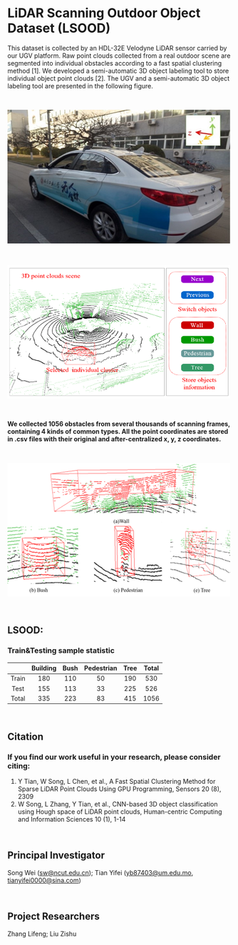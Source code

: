 # LiDAR Scanning Outdoor Object Dataset (LSOOD)

This dataset is collected by an HDL-32E Velodyne LiDAR sensor carried by our UGV platform. Raw point clouds collected from a real outdoor scene are segmented into individual obstacles according to a fast spatial clustering method [1]. We developed a semi-automatic 3D object labeling tool to store individual object point clouds [2]. The UGV and a semi-automatic 3D object labeling tool are presented in the following figure. 

&nbsp;
<p float="left">
    <img width="500" height="300" src="images/Car.jpg"/>

</p>
&nbsp;
<p float="left">
    <img width="500" height="300" src="images/Tool1.png"/>
</p>
&nbsp;

**We collected 1056 obstacles from several thousands of scanning frames, containing 4 kinds of common types. All the point coordinates are stored in .csv files with their original and after-centralized x, y, z coordinates.**

&nbsp;
<p float="left">
    <img width="500" height="300" src="images/Tool2.png"/>
</p>

&nbsp;

## LSOOD:
### Train&Testing sample statistic

|       | Building | Bush | Pedestrian | Tree | Total |
| :---: | :---:    |:---: |      :---: |:---: | :---: |
| Train | 180 | 110 | 50 | 190 | 530 |
| Test  | 155 | 113 | 33 | 225 | 526 |
| Total | 335 | 223 | 83 | 415 | 1056 |

&nbsp;
## Citation
### If you find our work useful in your research, please consider citing:

1.	Y Tian, W Song, L Chen, et al., A Fast Spatial Clustering Method for Sparse LiDAR Point Clouds Using GPU Programming, Sensors 20 (8), 2309
2.	W Song, L Zhang, Y Tian, et al., CNN-based 3D object classification using Hough space of LiDAR point clouds, Human-centric Computing and Information Sciences 10 (1), 1-14

&nbsp;
## Principal Investigator
Song Wei (sw@ncut.edu.cn); Tian Yifei (yb87403@um.edu.mo, tianyifei0000@sina.com) 

&nbsp;
## Project Researchers
Zhang Lifeng; Liu Zishu
